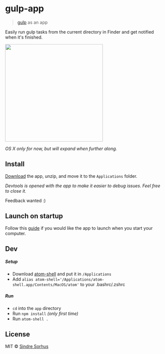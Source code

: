 # gulp-app

> [gulp](https://github.com/gulpjs/gulp) as an app

Easily run gulp tasks from the current directory in Finder and get notified when it's finished.

<img src="media/screenshot.png" width="315">

*OS X only for now, but will expand when further along.*


## Install

[Download](https://github.com/sindresorhus/gulp-app/releases) the app, unzip, and move it to the `Applications` folder.

*Devtools is opened with the app to make it easier to debug issues. Feel free to close it.*

Feedback wanted :)


## Launch on startup

Follow this [guide](https://github.com/sindresorhus/guides/blob/master/launch-app-on-startup-osx.md) if you would like the app to launch when you start your computer.


## Dev

##### Setup

- Download [atom-shell](https://github.com/atom/atom-shell/releases) and put it in `/Applications`
- Add `alias atom-shell='/Applications/atom-shell.app/Contents/MacOS/atom'` to your .bashrc/.zshrc

##### Run

- `cd` into the `app` directory
- Run `npm install` *(only first time)*
- Run `atom-shell .`


## License

MIT © [Sindre Sorhus](http://sindresorhus.com)
